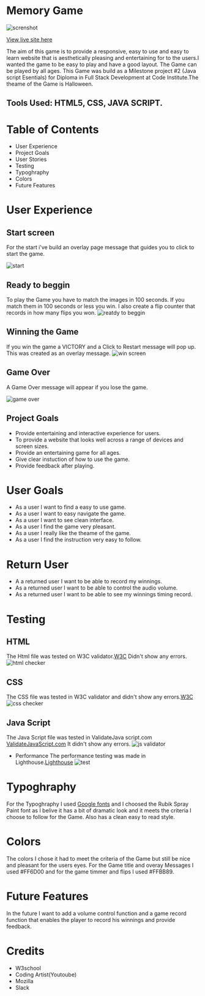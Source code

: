 # Memory Game

![screnshot](https://user-images.githubusercontent.com/66474546/208388635-fd225156-61e1-4324-b999-bc3d9d3358e9.png)


[View live site here](https://laidybird.github.io/Memory-game/)

The aim of this game is to provide a responsive, easy to use and easy to learn website that is aesthetically pleasing and entertaining for to the users.I wanted the game to be easy to play and have a good layout. The Game can be played by all ages.
This Game was build as a Milestone project #2 (Java script Esentials) for Diploma in Full Stack Development at Code Institute.The theame of the Game is Halloween. 

## Tools Used: HTML5, CSS, JAVA SCRIPT.

# Table of Contents

* User Experience
* Project Goals
* User Stories
* Testing
* Typoghraphy
* Colors
* Future Features

# User Experience

## Start screen
For the start i've build an overlay page message that guides you to click to start the game.

![start](https://user-images.githubusercontent.com/66474546/208389860-ae6d48a7-43aa-43a4-aefc-ed0c4956b132.png)

## Ready to beggin
To play the Game you have to match the images in 100 seconds. If you match them in 100 seconds or less you win.
I also create a flip counter that records in how many flips you won.
![reatdy to beggin](https://user-images.githubusercontent.com/66474546/208390567-15121337-2f97-4c34-83df-365348dc9110.png)

## Winning the Game
If you win the game a VICTORY and a Click to Restart message will pop up. This was created as an overlay message.
![win screen](https://user-images.githubusercontent.com/66474546/208392238-a1ad4266-2ef2-459d-ae0f-3f0d220f92b1.png)

## Game Over
A Game Over message will appear if you lose the game.

![game over](https://user-images.githubusercontent.com/66474546/208393543-211ddb14-17fe-402f-a141-558464102319.png)

## Project Goals
- Provide entertaining and interactive experience for users.
- To provide a website that looks well across a range of devices and screen sizes.
- Provide an entertaining game for all ages.
- Give clear instuction of how to use the game.
- Provide feedback after playing.

# User Goals

* As a user I want to find a easy to use game.
* As a user I want to easy navigate the game.
* As a user I want to see clean interface.
* As a user I find the game very pleasant.
* As a user I really like the theame of the game.
* As a user I find the instruction very easy to follow.


# Return User

* A a returned user I want to be able to record my winnings.
* As a returned user I want to be able to control the audio volume.
* As a returned user I want to be able to see my winnings timing record.


# Testing
 
##  HTML
The Html file was tested on W3C validator.[W3C](https://validator.w3.org/)
Didn't show any errors.
![html checker](https://user-images.githubusercontent.com/66474546/206859523-1b1e4fb5-2dd8-4af0-bd91-ee12877bee3a.png)

## CSS
The CSS file was tested in W3C validator and didn't show any errors.[W3C](https://validator.w3.org/)
![css checker](https://user-images.githubusercontent.com/66474546/206859577-5fa3719f-320e-4423-99b3-f8bfc2ca78b3.png)

## Java Script

The Java Script file was tested in ValidateJava script.com [ValidateJavaScript.com](https://validatejavascript.com/)
It didn't show any errors.
![js validator](https://user-images.githubusercontent.com/66474546/208397452-03813dd3-315d-4ee0-9178-dcd6c422a05e.png)


- Performance
The performance testing was made in Lighthouse.[Lighthouse](https://www.webpagetest.org/lighthouse)
![test](https://user-images.githubusercontent.com/66474546/206859767-d54c29fe-ca50-4580-8836-45961721b80f.png)

# Typoghraphy

For the Typoghraphy I used [Google fonts](https://fonts.google.com/specimen/Rubik+Spray+Paint#styles) and I choosed the Rubik Spray Paint font as I belive it has a bit of dramatic look and it meets the criteria I choose to follow for the Game. Also has a clean easy to read style.

# Colors 

The colors I chose it had to meet the criteria of the Game but still be nice and pleasant for the users eyes.
For the Game title and overay Messages I used #FF6D00 and for the game timmer and flips I used #FFBB89.

# Future Features

In the future I want to add a volume control function and a game record function that enables the player to record his winnings and provide feedback.
# Credits

- W3school
- Coding Artist(Youtoube)
- Mozilla
- Slack






